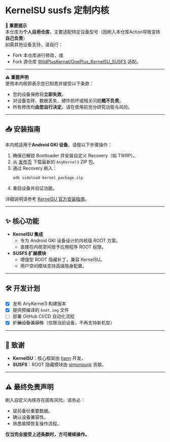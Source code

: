 # KernelSU susfs 定制内核  

**🔔 重要提示**  
本仓库为**个人自用仓库**，主要适配特定设备型号（因刷入本仓库Action导致变砖**自己负责**）  
如需其他设备支持，请自行：  
- Fork 本仓库进行修改，或  
- Fork 源仓库 [WildPlusKernel/OnePlus_KernelSU_SUSFS](https://github.com/WildPlusKernel/OnePlus_KernelSU_SUSFS) 适配。  

---

**⚠️ 重要声明**  
使用本内核即表示您已知悉并接受以下条款：  

- 您的设备保修将**立即失效**。  
- 对设备变砖、数据丢失、硬件损坏或相关问题**概不负责**。  
- 所有修改均**由您自行决定**。请在使用前充分研究功能与风险。  

--- 

## 📥 安装指南  
本内核适用于**Android GKI 设备**。请按以下步骤操作：  

1. 确保已解锁 Bootloader 并安装自定义 Recovery（如 TWRP）。  
2. 从 [发布页](https://github.com/TheWildJames/kernel_build_scripts/releases) 下载最新的 `AnyKernel3` ZIP 包。  
3. 通过 Recovery 刷入：  
   ```bash  
   adb sideload kernel_package.zip  
   ```  
4. 重启设备并验证功能。  

详细说明请参考 [KernelSU 官方安装指南](https://kernelsu.org/guide/installation.html)。  

--- 

## ✨ 核心功能  
- **KernelSU 集成**  
  - 专为 Android GKI 设备设计的内核级 ROOT 方案。  
  - 直接在内核空间授予应用程序 ROOT 权限。  
- **SUSFS 扩展模块**  
  - 增强型 ROOT 隐藏补丁，兼容 KernelSU。  
  - 用户空间模块支持高级隐身配置。  

--- 

## 🛠️ 开发计划  
- [x] 发布 AnyKernel3 构建版本  
- [x] 提供预编译的 `boot.img` 文件  
- [ ] 部署 GitHub CI/CD 自动化流程  
- [x] ~~扩展设备兼容性~~（仅限当前设备，不再支持新机型）  

--- 

## 🙏 致谢  
- **KernelSU**：核心框架由 [tiann](https://github.com/tiann) 开发。  
- **SUSFS**：ROOT 隐藏模块由 [simonpunk](https://gitlab.com/simonpunk/susfs4ksu) 贡献。  

--- 

## ⚠️ 最终免责声明  
刷入自定义内核存在固有风险。请务必：  
- 提前备份重要数据。  
- 确认设备兼容性。  
- 熟悉故障恢复操作流程。  

**仅当完全接受上述条款时，方可继续操作。**  